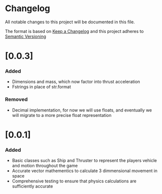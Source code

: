 # Changelog
All notable changes to this project will be documented in this file.

The format is based on [Keep a Changelog](https://keepachangelog.com/en/1.0.0/)
and this project adheres to [Semantic Versioning](http://semver.org/spec/v2.0.0.html)
# [0.0.3] 
### Added
 - Dimensions and mass, which now factor into thrust acceleration
 - Fstrings in place of str.format

### Removed
 - Decimal implementation, for now we will use floats, and eventually we will migrate to a more precise float representation

# [0.0.1] 
### Added
 - Basic classes such as Ship and Thruster to represent the players vehicle and motion throughout the game
 - Accurate vector mathementics to calculate 3 dimmensional movement in space
 - Comprehensive testing to ensure that physics calculations are sufficiently accurate
